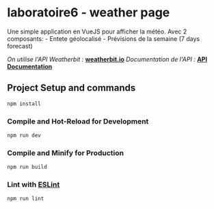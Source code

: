 # laboratoire6 - weather page

Une simple application en VueJS pour afficher la météo. Avec 2 composants:
    - Entete géolocalisé
    - Prévisions de la semaine (7 days forecast)

*On utilise l'API Weatherbit :* **[weatherbit.io](https://weatherbit.io)**
*Documentation de l'API :* **[API Documentation](https://www.weatherbit.io/api)**

## Project Setup and commands

```sh
npm install
```

### Compile and Hot-Reload for Development

```sh
npm run dev
```

### Compile and Minify for Production

```sh
npm run build
```

### Lint with [ESLint](https://eslint.org/)

```sh
npm run lint
```
